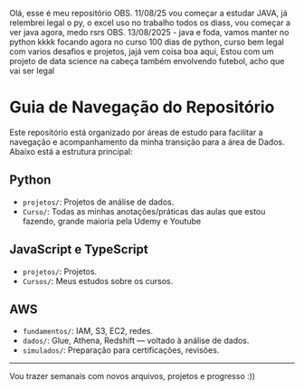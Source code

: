 Olá, esse é meu repositório
OBS. 11/08/25 vou começar a estudar JAVA, já relembrei legal o py, o excel uso no trabalho todos os diass, vou começar a ver java agora,
medo rsrs
OBS. 13/08/2025 - java e foda, vamos manter no python kkkk focando agora no curso 100 dias de python, curso bem legal com varios desafios e projetos, jajá vem coisa boa aqui,
Estou com um projeto de data science na cabeça também envolvendo futebol, acho que vai ser legal

# Guia de Navegação do Repositório

Este repositório está organizado por áreas de estudo para facilitar a navegação e acompanhamento da minha transição para a área de Dados. Abaixo está a estrutura principal:

##  Python
- `projetos/`: Projetos de análise de dados.
- `Curso/`: Todas as minhas anotações/práticas das aulas que estou fazendo, grande maioria pela Udemy e Youtube

## JavaScript e TypeScript
- `projetos/`: Projetos.
- `Cursos/`: Meus estudos sobre os cursos.

##  AWS
- `fundamentos/`: IAM, S3, EC2, redes.
- `dados/`: Glue, Athena, Redshift — voltado à análise de dados.
- `simulados/`: Preparação para certificações, revisões.

---

Vou trazer semanais com novos arquivos, projetos e progresso :))
